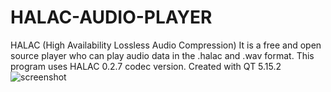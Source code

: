 # HALAC-AUDIO-PLAYER
HALAC (High Availability Lossless Audio Compression)
It is a free and open source player who can play audio data in the .halac and .wav format. This program uses HALAC 0.2.7 codec version.
Created with QT 5.15.2
![screenshot](https://github.com/Hakan-Abbas/HALAC-AUDIO-PLAYER/assets/158841237/ff5da819-97d8-426f-ab2e-2299e3071640)
